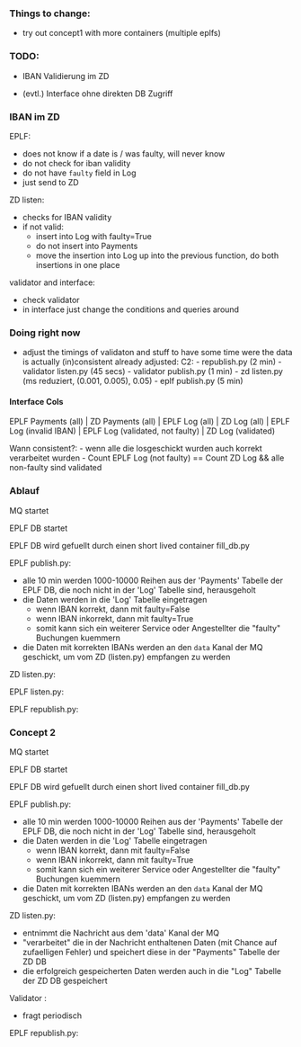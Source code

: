 ### Things to change:

- try out concept1 with more containers (multiple eplfs)


### TODO:

- IBAN Validierung im ZD

- (evtl.) Interface ohne direkten DB Zugriff

### IBAN im ZD

EPLF:
- does not know if a date is / was faulty, will never know
- do not check for iban validity
- do not have `faulty` field in Log
- just send to ZD

ZD listen:
- checks for IBAN validity
- if not valid:
	- insert into Log with faulty=True
	- do not insert into Payments
	- move the insertion into Log up into the previous function, do both insertions in one place

validator and interface:
- check validator
- in interface just change the conditions and queries around



### Doing right now

- adjust the timings of validaton and stuff to have some time were the data is actually (in)consistent
already adjusted:
	C2:
		- republish.py (2 min)
		- validator listen.py (45 secs)
		- validator publish.py (1 min)
		- zd listen.py (ms reduziert, (0.001, 0.005), 0.05)
		- eplf publish.py (5 min)




#### Interface Cols

EPLF Payments (all)  |  ZD Payments (all)  |  EPLF Log (all)  |   ZD Log (all)  |  EPLF Log (invalid IBAN)  |   EPLF Log (validated, not faulty)  | ZD Log (validated)

Wann consistent?:
	- wenn alle die losgeschickt wurden auch korrekt verarbeitet wurden
	- Count EPLF Log (not faulty) == Count ZD Log    &&     alle non-faulty sind validated



### Ablauf

MQ startet

EPLF DB startet

EPLF DB wird gefuellt durch einen short lived container fill_db.py


EPLF publish.py:

- alle 10 min werden 1000-10000 Reihen aus der 'Payments' Tabelle der EPLF DB, die noch nicht in der 'Log' Tabelle sind, herausgeholt
- die Daten werden in die 'Log' Tabelle eingetragen
	- wenn IBAN korrekt, dann mit faulty=False
	- wenn IBAN inkorrekt, dann mit faulty=True
	- somit kann sich ein weiterer Service oder Angestellter die "faulty" Buchungen kuemmern
- die Daten mit korrekten IBANs werden an den `data` Kanal der MQ geschickt, um vom ZD (listen.py) empfangen zu werden


ZD listen.py:



EPLF listen.py:



EPLF republish.py:



### Concept 2

MQ startet

EPLF DB startet

EPLF DB wird gefuellt durch einen short lived container fill_db.py


EPLF publish.py:

- alle 10 min werden 1000-10000 Reihen aus der 'Payments' Tabelle der EPLF DB, die noch nicht in der 'Log' Tabelle sind, herausgeholt
- die Daten werden in die 'Log' Tabelle eingetragen
	- wenn IBAN korrekt, dann mit faulty=False
	- wenn IBAN inkorrekt, dann mit faulty=True
	- somit kann sich ein weiterer Service oder Angestellter die "faulty" Buchungen kuemmern
- die Daten mit korrekten IBANs werden an den `data` Kanal der MQ geschickt, um vom ZD (listen.py) empfangen zu werden



ZD listen.py:

- entnimmt die Nachricht aus dem 'data' Kanal der MQ
- "verarbeitet" die in der Nachricht enthaltenen Daten (mit Chance auf zufaelligen Fehler) und speichert diese in der "Payments" Tabelle der ZD DB
- die erfolgreich gespeicherten Daten werden auch in die "Log" Tabelle der ZD DB gespeichert





Validator :

- fragt periodisch



EPLF republish.py: